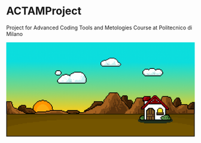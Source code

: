 # ACTAMProject
Project for Advanced Coding Tools and Metologies Course at Politecnico di Milano
<p align="center"><img width="1280" src="https://github.com/Pox17/ACTAMProject/blob/main/GitAssets/casaPIXEL.png"></p>
